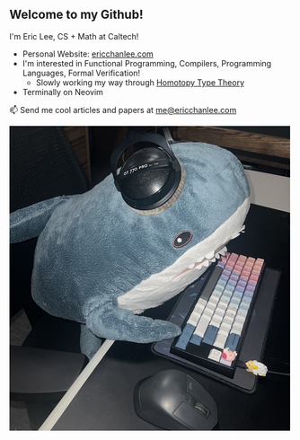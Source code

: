 ## Welcome to my Github!

I'm Eric Lee, CS + Math at Caltech!
- Personal Website: [ericchanlee.com](ericchanlee.com)
- I'm interested in Functional Programming, Compilers, Programming Languages, Formal Verification!
  - Slowly working my way through [Homotopy Type Theory](https://homotopytypetheory.org/book/)
- Terminally on Neovim

<!--
Previously worked on:
- SWE Intern @ Jane Street (2025)
- Research on Active Learning of Molecular Properties @ Caltech (2024)
- SWE Intern @ Amazon (2023)
- Microcontrollers on Lunar Rovers @ Caltech/JPL (2022)
- Research on Computational Fluid Dynamics of CD8+ T-Cells @ UCI (2021)
-->

📫 Send me cool articles and papers at [me@ericchanlee.com](mailto:me@ericchanlee.com)

![Live photo of me](shark_sm.png)
